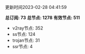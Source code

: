 更新时间2023-02-28 04:41:59

**总订阅: 73**
**总节点: 1278**
**有效节点: 511**
- v2ray节点: 352
- ss节点: 124
- trojan节点: 31
- ssr节点: 4
